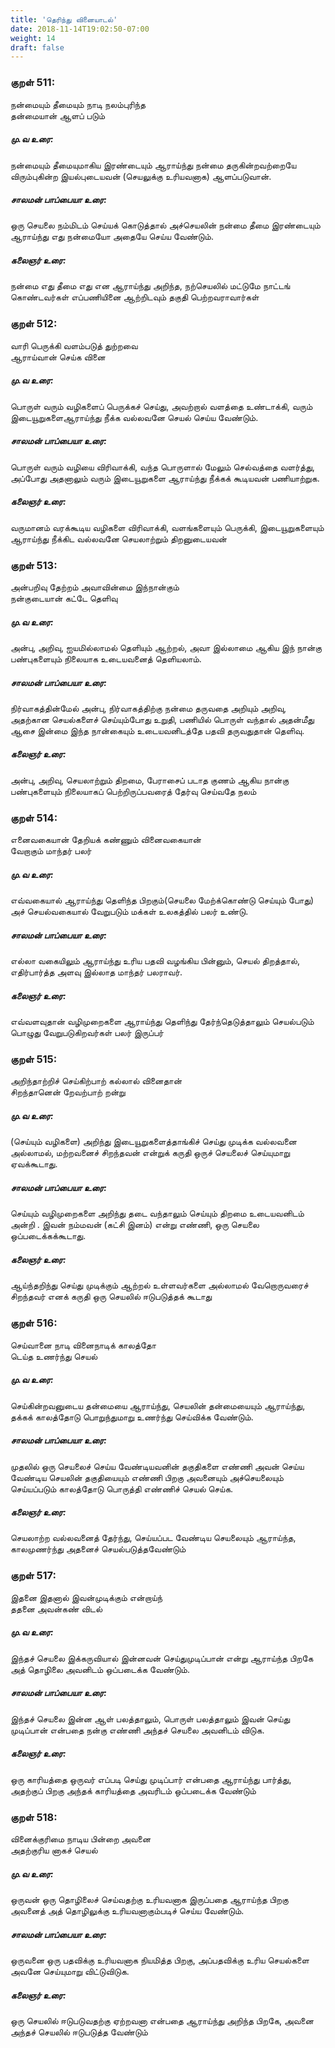 ```yaml
---
title: 'தெரிந்து வினையாடல்'
date: 2018-11-14T19:02:50-07:00
weight: 14
draft: false
---
```



### குறள்  511:

நன்மையும் தீமையும் நாடி நலம்புரிந்த  
தன்மையான் ஆளப் படும்

##### மு.வ உரை:

நன்மையும் தீமையுமாகிய இரண்டையும் ஆராய்ந்து நன்மை தருகின்றவற்றையே விரும்புகின்ற இயல்புடையவன் (செயலுக்கு உரியவனாக) ஆளப்படுவான்.

##### சாலமன் பாப்பையா உரை:

ஒரு செயலை நம்மிடம் செய்யக் கொடுத்தால் அச்செயலின் நன்மை தீமை இரண்டையும் ஆராய்ந்து எது நன்மையோ அதையே செய்ய வேண்டும்.

##### கலைஞர் உரை:

நன்மை எது தீமை எது என ஆராய்ந்து அறிந்த, நற்செயலில் மட்டுமே நாட்டங் கொண்டவர்கள் எப்பணியினை ஆற்றிடவும் தகுதி பெற்றவராவார்கள்

### குறள்  512:

வாரி பெருக்கி வளம்படுத் துற்றவை  
ஆராய்வான் செய்க வினை

##### மு.வ உரை:

பொருள் வரும் வழிகளைப் பெருக்கச் செய்து, அவற்றால் வளத்தை உண்டாக்கி, வரும் இடையூறுகளைஆராய்ந்து நீக்க வல்லவனே செயல் செய்ய வேண்டும்.

##### சாலமன் பாப்பையா உரை:

பொருள் வரும் வழியை விரிவாக்கி, வந்த பொருளால் மேலும் செல்வத்தை வளர்த்து, அப்போது அதனாலும் வரும் இடையூறுகளை ஆராய்ந்து நீக்கக் கூடியவன் பணியாற்றுக.

##### கலைஞர் உரை:

வருமானம் வரக்கூடிய வழிகளை விரிவாக்கி, வளங்களையும் பெருக்கி, இடையூறுகளையும் ஆராய்ந்து நீக்கிட வல்லவனே செயலாற்றும் திறனுடையவன்

### குறள்  513:

அன்பறிவு தேற்றம் அவாவின்மை இந்நான்கும்  
நன்குடையான் கட்டே தெளிவு

##### மு.வ உரை:

அன்பு, அறிவு, ஐயமில்லாமல் தெளியும் ஆற்றல், அவா இல்லாமை ஆகிய இந் நான்கு பண்புகளையும் நிலையாக உடையவனைத் தெளியலாம்.

##### சாலமன் பாப்பையா உரை:

நிர்வாகத்தின்மேல் அன்பு, நிர்வாகத்திற்கு நன்மை தருவதை அறியும் அறிவு, அதற்கான செயல்களைச் செய்யும்போது உறுதி, பணியில் பொருள் வந்தால் அதன்மீது ஆசை இன்மை இந்த நான்கையும் உடையவனிடத்தே பதவி தருவதுதான் தெளிவு.

##### கலைஞர் உரை:

அன்பு, அறிவு, செயலாற்றும் திறமை, பேராசைப் படாத குணம் ஆகிய நான்கு பண்புகளையும் நிலையாகப் பெற்றிருப்பவரைத் தேர்வு செய்வதே நலம்

### குறள்  514:

எனைவகையான் தேறியக் கண்ணும் வினைவகையான்  
வேறாகும் மாந்தர் பலர்

##### மு.வ உரை:

எவ்வகையால் ஆராய்ந்து தெளிந்த பிறகும்(செயலை மேற்க்கொண்டு செய்யும் போது) அச் செயல்வகையால் வேறுபடும் மக்கள் உலகத்தில் பலர் உண்டு.

##### சாலமன் பாப்பையா உரை:

எல்லா வகையிலும் ஆராய்ந்து உரிய பதவி வழங்கிய பின்னும், செயல் திறத்தால், எதிர்பார்த்த அளவு இல்லாத மாந்தர் பலராவர்.

##### கலைஞர் உரை:

எவ்வளவுதான் வழிமுறைகளை ஆராய்ந்து தெளிந்து தேர்ந்தெடுத்தாலும் செயல்படும் பொழுது வேறுபடுகிறவர்கள் பலர் இருப்பர்

### குறள்  515:

அறிந்தாற்றிச் செய்கிற்பாற் கல்லால் வினைதான்  
சிறந்தானென் றேவற்பாற் றன்று

##### மு.வ உரை:

(செய்யும் வழிகளை) அறிந்து இடையூறுகளைத்தாங்கிச் செய்து முடிக்க வல்லவனை அல்லாமல், மற்றவனைச் சிறந்தவன் என்றுக் கருதி ஒருச் செயலைச் செய்யுமாறு ஏவக்கூடாது.

##### சாலமன் பாப்பையா உரை:

செய்யும் வழிமுறைகளை அறிந்து தடை வந்தாலும் செய்யும் திறமை உடையவனிடம் அன்றி . இவன் நம்மவன் (கட்சி இனம்) என்று எண்ணி, ஒரு செயலை ஒப்படைக்கக்கூடாது.

##### கலைஞர் உரை:

ஆய்ந்தறிந்து செய்து முடிக்கும் ஆற்றல் உள்ளவர்களை அல்லாமல் வேறொருவரைச் சிறந்தவர் எனக் கருதி ஒரு செயலில் ஈடுபடுத்தக் கூடாது

### குறள்  516:

செய்வானை நாடி வினைநாடிக் காலத்தோ  
டெய்த உணர்ந்து செயல்

##### மு.வ உரை:

செய்கின்றவனுடைய தன்மையை ஆராய்ந்து, செயலின் தன்மையையும் ஆராய்ந்து, தக்கக் காலத்தோடு பொறுந்துமாறு உணர்ந்து செய்விக்க வேண்டும்.

##### சாலமன் பாப்பையா உரை:

முதலில் ஒரு செயலைச் செய்ய வேண்டியவனின் தகுதிகளை எண்ணி அவன் செய்ய வேண்டிய செயலின் தகுதியையும் எண்ணி பிறகு அவனையும் அச்செயலையும் செய்யப்படும் காலத்தோடு பொருத்தி எண்ணிச் செயல் செய்க.

##### கலைஞர் உரை:

செயலாற்ற வல்லவனைத் தேர்ந்து, செய்யப்பட வேண்டிய செயலையும் ஆராய்ந்த, காலமுணர்ந்து அதனைச் செயல்படுத்தவேண்டும்

### குறள்  517:

இதனை இதனால் இவன்முடிக்கும் என்றாய்ந்  
ததனை அவன்கண் விடல்

##### மு.வ உரை:

இந்தச் செயலை இக்கருவியால் இன்னவன் செய்துமுடிப்பான் என்று ஆராய்ந்த பிறகே அத் தொழிலை அவனிடம் ஒப்படைக்க வேண்டும்.

##### சாலமன் பாப்பையா உரை:

இந்தச் செயலை இன்ன ஆள் பலத்தாலும், பொருள் பலத்தாலும் இவன் செய்து முடிப்பான் என்பதை நன்கு எண்ணி அந்தச் செயலை அவனிடம் விடுக.

##### கலைஞர் உரை:

ஒரு காரியத்தை ஒருவர் எப்படி செய்து முடிப்பார் என்பதை ஆராய்ந்து பார்த்து, அதற்குப் பிறகு அந்தக் காரியத்தை அவரிடம் ஒப்படைக்க வேண்டும்

### குறள்  518:

வினைக்குரிமை நாடிய பின்றை அவனை  
அதற்குரிய னாகச் செயல்

##### மு.வ உரை:

ஒருவன் ஒரு தொழிலைச் செய்வதற்கு உரியவனாக இருப்பதை ஆராய்ந்த பிறகு அவனைத் அத் தொழிலுக்கு உரியவனாகும்படிச் செய்ய வேண்டும்.

##### சாலமன் பாப்பையா உரை:

ஒருவனை ஒரு பதவிக்கு உரியவனாக நியமித்த பிறகு, அப்பதவிக்கு உரிய செயல்களை அவனே செய்யுமாறு விட்டுவிடுக.

##### கலைஞர் உரை:

ஒரு செயலில் ஈடுபடுவதற்கு ஏற்றவனா என்பதை ஆராய்ந்து அறிந்த பிறகே, அவனை அந்தச் செயலில் ஈடுபடுத்த வேண்டும்	